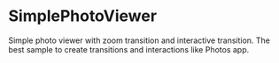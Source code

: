 # SimplePhotoViewer
Simple photo viewer with zoom transition and interactive transition.
The best sample to create transitions and interactions like Photos app.
